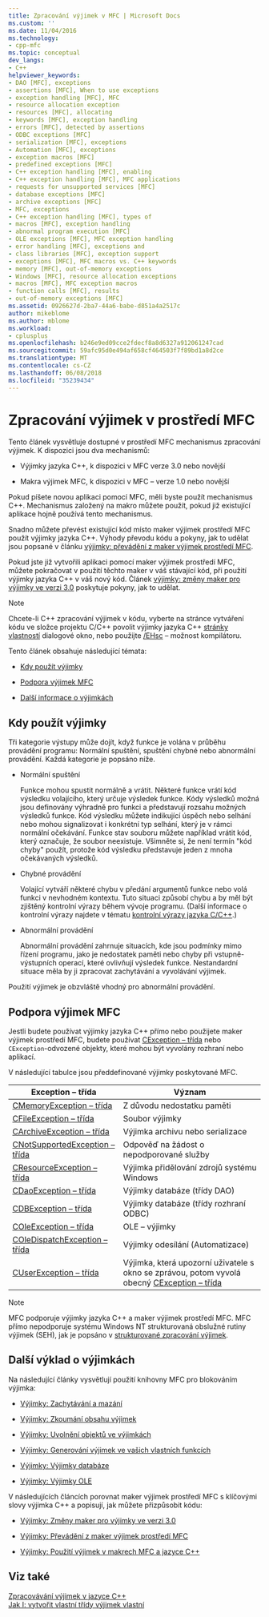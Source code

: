 ```yaml
---
title: Zpracování výjimek v MFC | Microsoft Docs
ms.custom: ''
ms.date: 11/04/2016
ms.technology:
- cpp-mfc
ms.topic: conceptual
dev_langs:
- C++
helpviewer_keywords:
- DAO [MFC], exceptions
- assertions [MFC], When to use exceptions
- exception handling [MFC], MFC
- resource allocation exception
- resources [MFC], allocating
- keywords [MFC], exception handling
- errors [MFC], detected by assertions
- ODBC exceptions [MFC]
- serialization [MFC], exceptions
- Automation [MFC], exceptions
- exception macros [MFC]
- predefined exceptions [MFC]
- C++ exception handling [MFC], enabling
- C++ exception handling [MFC], MFC applications
- requests for unsupported services [MFC]
- database exceptions [MFC]
- archive exceptions [MFC]
- MFC, exceptions
- C++ exception handling [MFC], types of
- macros [MFC], exception handling
- abnormal program execution [MFC]
- OLE exceptions [MFC], MFC exception handling
- error handling [MFC], exceptions and
- class libraries [MFC], exception support
- exceptions [MFC], MFC macros vs. C++ keywords
- memory [MFC], out-of-memory exceptions
- Windows [MFC], resource allocation exceptions
- macros [MFC], MFC exception macros
- function calls [MFC], results
- out-of-memory exceptions [MFC]
ms.assetid: 0926627d-2ba7-44a6-babe-d851a4a2517c
author: mikeblome
ms.author: mblome
ms.workload:
- cplusplus
ms.openlocfilehash: b246e9ed09cce2fdecf8a8d6327a912061247cad
ms.sourcegitcommit: 59afc95d0e494af658cf464503f7f89bd1a8d2ce
ms.translationtype: MT
ms.contentlocale: cs-CZ
ms.lasthandoff: 06/08/2018
ms.locfileid: "35239434"
---
```

# <a name="exception-handling-in-mfc"></a>Zpracování výjimek v prostředí MFC
Tento článek vysvětluje dostupné v prostředí MFC mechanismus zpracování výjimek. K dispozici jsou dva mechanismů:  
  
-   Výjimky jazyka C++, k dispozici v MFC verze 3.0 nebo novější  
  
-   Makra výjimek MFC, k dispozici v MFC – verze 1.0 nebo novější  
  
 Pokud píšete novou aplikaci pomocí MFC, měli byste použít mechanismus C++. Mechanismus založený na makro můžete použít, pokud již existující aplikace hojně používá tento mechanismus.  
  
 Snadno můžete převést existující kód místo maker výjimek prostředí MFC použít výjimky jazyka C++. Výhody převodu kódu a pokyny, jak to udělat jsou popsané v článku [výjimky: převádění z maker výjimek prostředí MFC](../mfc/exceptions-converting-from-mfc-exception-macros.md).  
  
 Pokud jste již vytvořili aplikaci pomocí maker výjimek prostředí MFC, můžete pokračovat v použití těchto maker v váš stávající kód, při použití výjimky jazyka C++ v váš nový kód. Článek [výjimky: změny maker pro výjimky ve verzi 3.0](../mfc/exceptions-changes-to-exception-macros-in-version-3-0.md) poskytuje pokyny, jak to udělat.  
  
> [!NOTE]
>  Chcete-li C++ zpracování výjimek v kódu, vyberte na stránce vytváření kódu ve složce projektu C/C++ povolit výjimky jazyka C++ [stránky vlastností](../ide/property-pages-visual-cpp.md) dialogové okno, nebo použijte [/EHsc](../build/reference/eh-exception-handling-model.md) – možnost kompilátoru.  
  
 Tento článek obsahuje následující témata:  
  
-   [Kdy použít výjimky](#_core_when_to_use_exceptions)  
  
-   [Podpora výjimek MFC](#_core_mfc_exception_support)  
  
-   [Další informace o výjimkách](#_core_further_reading_about_exceptions)  
  
##  <a name="_core_when_to_use_exceptions"></a> Kdy použít výjimky  
 Tři kategorie výstupy může dojít, když funkce je volána v průběhu provádění programu: Normální spuštění, spuštění chybné nebo abnormální provádění. Každá kategorie je popsáno níže.  
  
-   Normální spuštění  
  
     Funkce mohou spustit normálně a vrátit. Některé funkce vrátí kód výsledku volajícího, který určuje výsledek funkce. Kódy výsledků možná jsou definovány výhradně pro funkci a představují rozsahu možných výsledků funkce. Kód výsledku můžete indikující úspěch nebo selhání nebo mohou signalizovat i konkrétní typ selhání, který je v rámci normální očekávání. Funkce stav souboru můžete například vrátit kód, který označuje, že soubor neexistuje. Všimněte si, že není termín "kód chyby" použít, protože kód výsledku představuje jeden z mnoha očekávaných výsledků.  
  
-   Chybné provádění  
  
     Volající vytváří některé chybu v předání argumentů funkce nebo volá funkci v nevhodném kontextu. Tuto situaci způsobí chybu a by měl být zjištěný kontrolní výrazy během vývoje programu. (Další informace o kontrolní výrazy najdete v tématu [kontrolní výrazy jazyka C/C++](/visualstudio/debugger/c-cpp-assertions).)  
  
-   Abnormální provádění  
  
     Abnormální provádění zahrnuje situacích, kde jsou podmínky mimo řízení programu, jako je nedostatek paměti nebo chyby při vstupně-výstupních operací, které ovlivňují výsledek funkce. Nestandardní situace měla by ji zpracovat zachytávání a vyvolávání výjimek.  
  
 Použití výjimek je obzvláště vhodný pro abnormální provádění.  
  
##  <a name="_core_mfc_exception_support"></a> Podpora výjimek MFC  
 Jestli budete používat výjimky jazyka C++ přímo nebo použijete maker výjimek prostředí MFC, budete používat [CException – třída](../mfc/reference/cexception-class.md) nebo `CException`-odvozené objekty, které mohou být vyvolány rozhraní nebo aplikací.  
  
 V následující tabulce jsou předdefinované výjimky poskytované MFC.  
  
|Exception – třída|Význam|  
|---------------------|-------------|  
|[CMemoryException – třída](../mfc/reference/cmemoryexception-class.md)|Z důvodu nedostatku paměti|  
|[CFileException – třída](../mfc/reference/cfileexception-class.md)|Soubor výjimky|  
|[CArchiveException – třída](../mfc/reference/carchiveexception-class.md)|Výjimka archivu nebo serializace|  
|[CNotSupportedException – třída](../mfc/reference/cnotsupportedexception-class.md)|Odpověď na žádost o nepodporované služby|  
|[CResourceException – třída](../mfc/reference/cresourceexception-class.md)|Výjimka přidělování zdrojů systému Windows|  
|[CDaoException – třída](../mfc/reference/cdaoexception-class.md)|Výjimky databáze (třídy DAO)|  
|[CDBException – třída](../mfc/reference/cdbexception-class.md)|Výjimky databáze (třídy rozhraní ODBC)|  
|[COleException – třída](../mfc/reference/coleexception-class.md)|OLE – výjimky|  
|[COleDispatchException – třída](../mfc/reference/coledispatchexception-class.md)|Výjimky odesílání (Automatizace)|  
|[CUserException – třída](../mfc/reference/cuserexception-class.md)|Výjimka, která upozorní uživatele s okno se zprávou, potom vyvolá obecný [CException – třída](../mfc/reference/cexception-class.md)|  
  
> [!NOTE]
>  MFC podporuje výjimky jazyka C++ a maker výjimek prostředí MFC. MFC přímo nepodporuje systému Windows NT strukturovaná obslužné rutiny výjimek (SEH), jak je popsáno v [strukturované zpracování výjimek](http://msdn.microsoft.com/library/windows/desktop/ms680657).  
  
##  <a name="_core_further_reading_about_exceptions"></a> Další výklad o výjimkách  
 Na následující články vysvětlují použití knihovny MFC pro blokováním výjimka:  
  
-   [Výjimky: Zachytávání a mazání](../mfc/exceptions-catching-and-deleting-exceptions.md)  
  
-   [Výjimky: Zkoumání obsahu výjimek](../mfc/exceptions-examining-exception-contents.md)  
  
-   [Výjimky: Uvolnění objektů ve výjimkách](../mfc/exceptions-freeing-objects-in-exceptions.md)  
  
-   [Výjimky: Generování výjimek ve vašich vlastních funkcích](../mfc/exceptions-throwing-exceptions-from-your-own-functions.md)  
  
-   [Výjimky: Výjimky databáze](../mfc/exceptions-database-exceptions.md)  
  
-   [Výjimky: Výjimky OLE](../mfc/exceptions-ole-exceptions.md)  
  
 V následujících článcích porovnat maker výjimek prostředí MFC s klíčovými slovy výjimka C++ a popisují, jak můžete přizpůsobit kódu:  
  
-   [Výjimky: Změny maker pro výjimky ve verzi 3.0](../mfc/exceptions-changes-to-exception-macros-in-version-3-0.md)  
  
-   [Výjimky: Převádění z maker výjimek prostředí MFC](../mfc/exceptions-converting-from-mfc-exception-macros.md)  
  
-   [Výjimky: Použití výjimek v makrech MFC a jazyce C++](../mfc/exceptions-using-mfc-macros-and-cpp-exceptions.md)  
  
## <a name="see-also"></a>Viz také  
 [Zpracovávání výjimek v jazyce C++](../cpp/cpp-exception-handling.md)   
 [Jak I: vytvořit vlastní třídy výjimek vlastní](http://go.microsoft.com/fwlink/p/?linkid=128045)

